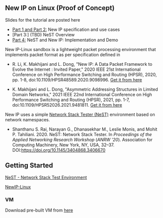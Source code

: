 ## New IP on Linux (Proof of Concept)

Slides for the tutorial are posted here
- [Part 1 and Part 2:](https://github.com/network2030/NewIP-Linux/blob/af45f890eaba49ede769fa3e3621ef3a4807e2c5/docs/New%20IP%20Tutorial%20--NewIP%20Use%20Cases.pdf) New IP specification and use cases
- [Part 3:] (TBD) NeST Overview
- [Part 4:](https://github.com/network2030/NewIP-Linux/blob/af45f890eaba49ede769fa3e3621ef3a4807e2c5/docs/New%20IP%20-%20Linux%20Implementation%20Hands%20on.pdf) NeST and New IP: Implementation and Demo

New IP-Linux sandbox is a lightweight packet processing environment that implements packet format as per specification defined in

- R. Li, K. Makhijani and L. Dong, "New IP: A Data Packet Framework to Evolve the Internet : Invited Paper," 2020 IEEE 21st International Conference on High Performance Switching and Routing (HPSR), 2020, pp. 1-8, doi:10.1109/HPSR48589.2020.9098996. [Get it from here](https://github.com/network2030/NewIP-Linux/blob/gh-pages/docs/New_IP_A_Data_Packet_Framework_to_Evolve_the_Internet__Invited_Paper.pdf)

- K. Makhijani and L. Dong, "Asymmetric Addressing Structures in Limited Domain Networks," 2021 IEEE 22nd International Conference on High Performance Switching and Routing (HPSR), 2021, pp. 1-7, doi:10.1109/HPSR52026.2021.9481811. [Get it from here](https://github.com/network2030/NewIP-Linux/blob/af45f890eaba49ede769fa3e3621ef3a4807e2c5/docs/Asymmetric_Addressing_Structures_in_Limited_Domain_Networks.pdf)

New IP uses a simple [Network Stack Tester (NeST)](https://nest.nitk.ac.in) environment based on network namespaces.
- Shanthanu S. Rai, Narayan G., Dhanasekhar M., Leslie Monis, and Mohit P. Tahiliani. 2020. NeST: Network Stack Tester. In <i>Proceedings of the Applied Networking Research Workshop</i> (<i>ANRW '20</i>). Association for Computing Machinery, New York, NY, USA, 32–37. DOI:https://doi.org/10.1145/3404868.3406670


## Getting Started

[NeST - Network Stack Test Environment](https://nest.nitk.ac.in/docs/v0.4/index.html)

[NewIP-Linux](https://github.com/network2030/NewIP-Linux/blob/main/README.md)


### VM
Download  pre-built VM from [here](TBD)
